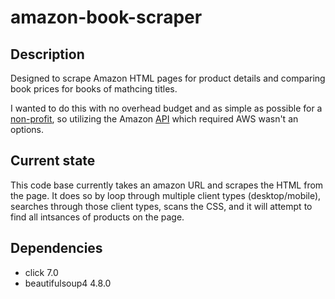 # amazon-book-scraper

## Description

Designed to scrape Amazon HTML pages for product details and
comparing book prices for books of mathcing titles.

I wanted to do this with no overhead budget and as simple as possible for
a [non-profit][non-profit], so utilizing the Amazon [API][api] which required AWS wasn't an options.

[api]: https://docs.aws.amazon.com/AWSECommerceService/latest/DG/ItemSearch.html
[non-profit]: http://www.seattlemetaphysicallibrary.org/

## Current state

This code base currently takes an amazon URL and scrapes the HTML from the page. It does so by
loop through multiple client types (desktop/mobile), searches through those client types, scans
the CSS, and it will attempt to find all intsances of products on the page.

## Dependencies

* click 7.0
* beautifulsoup4 4.8.0
